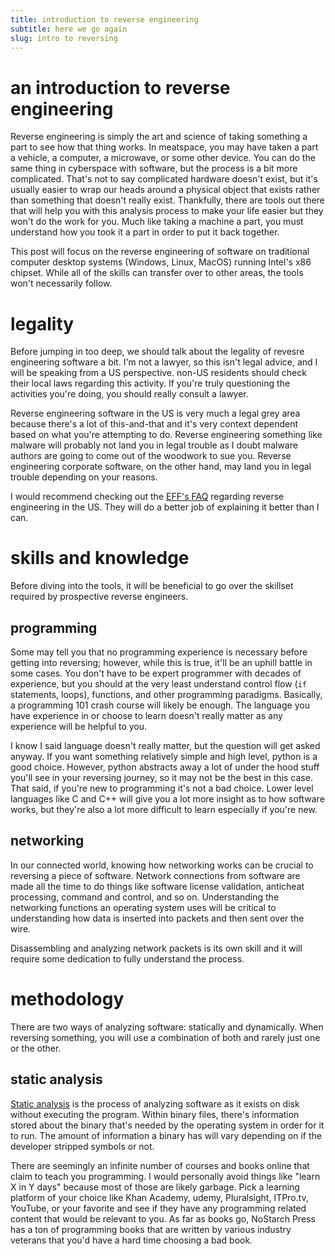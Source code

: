 ```yaml
---
title: introduction to reverse engineering
subtitle: here we go again
slug: intro to reversing
---
```


# an introduction to reverse engineering
Reverse engineering is simply the art and science of taking something a part to see how that thing works. In meatspace, you may have taken a part a vehicle, a computer, a microwave, or some other device. You can do the same thing in cyberspace with software, but the process is a bit more complicated. That's not to say complicated hardware doesn't exist, but it's usually easier to wrap our heads around a physical object that exists rather than something that doesn't really exist. Thankfully, there are tools out there that will help you with this analysis process to make your life easier but they won't do the work for you. Much like taking a machine a part, you must understand how you took it a part in order to put it back together.

This post will focus on the reverse engineering of software on traditional computer desktop systems (Windows, Linux, MacOS) running Intel's x86 chipset. While all of the skills can transfer over to other areas, the tools won't necessarily follow.

# legality
Before jumping in too deep, we should talk about the legality of revesre engineering software a bit. I'm not a lawyer, so this isn't legal advice, and I will be speaking from a US perspective. non-US residents should check their local laws regarding this activity. If you're truly questioning the activities you're doing, you should really consult a lawyer.

Reverse engineering software in the US is very much a legal grey area because there's a lot of this-and-that and it's very context dependent based on what you're attempting to do. Reverse engineering something like malware will probably not land you in legal trouble as I doubt malware authors are going to come out of the woodwork to sue you. Reverse engineering corporate software, on the other hand, may land you in legal trouble depending on your reasons. 

I would recommend checking out the [EFF's FAQ](https://www.eff.org/issues/coders/reverse-engineering-faq) regarding reverse engineering in the US. They will do a better job of explaining it better than I can. 

# skills and knowledge
Before diving into the tools, it will be beneficial to go over the skillset required by prospective reverse engineers.

## programming
Some may tell you that no programming experience is necessary before getting into reversing; however, while this is true, it'll be an uphill battle in some cases. You don't have to be expert programmer with decades of experience, but you should at the very least understand control flow (`if` statements, loops), functions, and other programming paradigms. Basically, a programming 101 crash course will likely be enough. The language you have experience in or choose to learn doesn't really matter as any experience will be helpful to you.



I know I said language doesn't really matter, but the question will get asked anyway. If you want something relatively simple and high level, python is a good choice. However, python abstracts away a lot of under the hood stuff you'll see in your reversing journey, so it may not be the best in this case. That said, if you're new to programming it's not a bad choice. Lower level languages like C and C++ will give you a lot more insight as to how software works, but they're also a lot more difficult to learn especially if you're new.

## networking
In our connected world, knowing how networking works can be crucial to reversing a piece of software. Network connections from software are made all the time to do things like software license validation, anticheat processing, command and control, and so on. Understanding the networking functions an operating system uses will be critical to understanding how data is inserted into packets and then sent over the wire.

Disassembling and analyzing network packets is its own skill and it will require some dedication to fully understand the process.

# methodology
There are two ways of analyzing software: statically and dynamically. When reversing something, you will use a combination of both and rarely just one or the other. 

## static analysis
[Static analysis](https://en.wikipedia.org/wiki/Static_program_analysis) is the process of analyzing software as it exists on disk without executing the program. Within binary files, there's information stored about the binary that's needed by the operating system in order for it to run. The amount of information a binary has will vary depending on if the developer stripped symbols or not.


There are seemingly an infinite number of courses and books online that claim to teach you programming. I would personally avoid things like "learn X in Y days" because most of those are likely garbage. Pick a learning platform of your choice like Khan Academy, udemy, Pluralsight, ITPro.tv, YouTube, or your favorite and see if they have any programming related content that would be relevant to you. As far as books go, NoStarch Press has a ton of programming books that are written by various industry veterans that you'd have a hard time choosing a bad book.